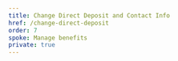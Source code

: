 ```yaml
---
title: Change Direct Deposit and Contact Info
href: /change-direct-deposit
order: 7
spoke: Manage benefits
private: true
---
```

